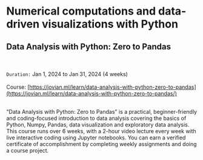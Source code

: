 # Numerical computations and data-driven visualizations with Python

## Data Analysis with Python: Zero to Pandas

</br></br>
`Duration:` Jan 1, 2024 to Jan 31, 2024 (4 weeks)
</br></br>
Course: [https://jovian.ml/learn/data-analysis-with-python-zero-to-pandas](https://jovian.ml/learn/data-analysis-with-python-zero-to-pandas/)
</br></br>

"Data Analysis with Python: Zero to Pandas" is a practical, beginner-friendly and coding-focused introduction to data analysis covering the basics of Python, Numpy, Pandas, data visualization and exploratory data analysis. This course runs over 6 weeks, with a 2-hour video lecture every week with live interactive coding using Jupyter notebooks. You can earn a verified certificate of accomplishment by completing weekly assignments and doing a course project.
